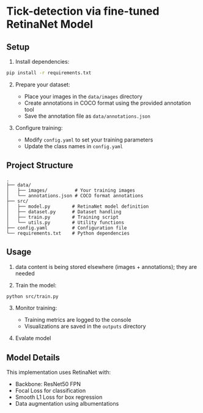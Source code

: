 # Tick-detection via fine-tuned RetinaNet Model

## Setup

1. Install dependencies:
```bash
pip install -r requirements.txt
```

2. Prepare your dataset:
   - Place your images in the `data/images` directory
   - Create annotations in COCO format using the provided annotation tool
   - Save the annotation file as `data/annotations.json`

3. Configure training:
   - Modify `config.yaml` to set your training parameters
   - Update the class names in `config.yaml`

## Project Structure

```
.
├── data/
│   ├── images/          # Your training images
│   └── annotations.json # COCO format annotations
├── src/
│   ├── model.py        # RetinaNet model definition
│   ├── dataset.py      # Dataset handling
│   ├── train.py        # Training script
│   └── utils.py        # Utility functions
├── config.yaml         # Configuration file
└── requirements.txt    # Python dependencies
```

## Usage

1. data content is being stored elsewhere (images + annotations); they are needed

2. Train the model:
```bash
python src/train.py
```

3. Monitor training:
   - Training metrics are logged to the console
   - Visualizations are saved in the `outputs` directory

4. Evalate model

## Model Details

This implementation uses RetinaNet with:
- Backbone: ResNet50 FPN
- Focal Loss for classification
- Smooth L1 Loss for box regression
- Data augmentation using albumentations 
